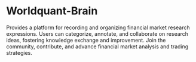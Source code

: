 # Worldquant-Brain

Provides a platform for recording and organizing financial market research expressions. Users can categorize, annotate, and collaborate on research ideas, fostering knowledge exchange and improvement. Join the community, contribute, and advance financial market analysis and trading strategies.
